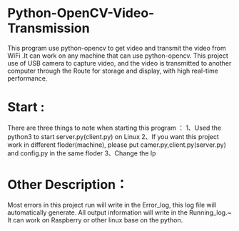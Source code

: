 # Python-OpenCV-Video-Transmission
  This program use python-opencv to get video and transmit the video from WiFi .It can work on any machine that can use python-opencv.
  This project use of USB camera to capture video, and the video is transmitted to another computer through the Route for storage and display, with high real-time performance.

# Start :
  There are three things to note when starting this program ：
    1、Used the python3 to start server.py(client.py) on Linux
    2、If you want this project work in different floder(machine), please put camer.py,client.py(server.py) and config.py in the same floder
    3、Change the Ip

# Other Description：
  Most errors in this project run will write in the Error_log, this log file will automatically generate.
  All output information will write in the Running_log.~
  It can work on Raspberry or other linux base on the python.
  
